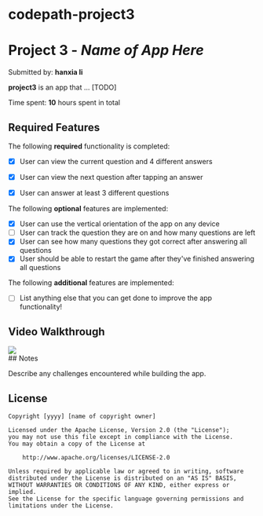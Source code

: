 # codepath-project3
# Project 3 - *Name of App Here*

Submitted by: **hanxia li**

**project3** is an app that ... [TODO] 

Time spent: **10** hours spent in total

## Required Features

The following **required** functionality is completed:

- [x] User can view the current question and 4 different answers
- [x] User can view the next question after tapping an answer
- [x] User can answer at least 3 different questions


The following **optional** features are implemented:

- [x] User can use the vertical orientation of the app on any device
- [ ] User can track the question they are on and how many questions are left
- [x] User can see how many questions they got correct after answering all questions
- [x] User should be able to restart the game after they've finished answering all questions

The following **additional** features are implemented:

- [ ] List anything else that you can get done to improve the app functionality!

## Video Walkthrough
<div>
    <a href="https://www.loom.com/share/8a4035e2f891494987784e82eb5fa13a">
    </a>
    <a href="https://www.loom.com/share/8a4035e2f891494987784e82eb5fa13a">
      <img style="max-width:300px;" src="https://cdn.loom.com/sessions/thumbnails/8a4035e2f891494987784e82eb5fa13a-with-play.gif">
    </a>
  </div>
## Notes

Describe any challenges encountered while building the app.

## License

    Copyright [yyyy] [name of copyright owner]

    Licensed under the Apache License, Version 2.0 (the "License");
    you may not use this file except in compliance with the License.
    You may obtain a copy of the License at

        http://www.apache.org/licenses/LICENSE-2.0

    Unless required by applicable law or agreed to in writing, software
    distributed under the License is distributed on an "AS IS" BASIS,
    WITHOUT WARRANTIES OR CONDITIONS OF ANY KIND, either express or implied.
    See the License for the specific language governing permissions and
    limitations under the License.
